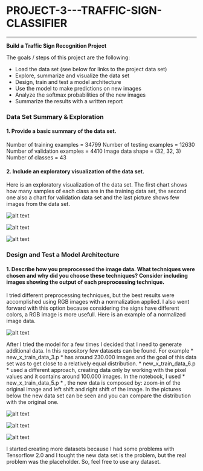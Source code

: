 # PROJECT-3---TRAFFIC-SIGN-CLASSIFIER

[//]: # (Image References)

[image1]: ./examples/hist_train.jpg "Visualization Training Data Set"
[image2]: ./examples/hist_valid.jpg "Visualization Validation Data Set"
[image3]: ./examples/25.jpg "Image Visualization"
[image4]: ./examples/normalized.jpg "Normalized"
[image5]: ./examples/augmented.jpg "Augmented"
[image6]: ./examples/hist_train_new.jpg "Visualization New Training Data Set"
[image7]: ./examples/hist_valid_new.jpg "Visualization New Validation Data Set"
[image8]: ./examples/placeholder.png "Traffic Sign 3"
[image9]: ./examples/placeholder.png "Traffic Sign 4"
[image10]: ./examples/placeholder.png "Traffic Sign 5"

---

**Build a Traffic Sign Recognition Project**

The goals / steps of this project are the following:
* Load the data set (see below for links to the project data set)
* Explore, summarize and visualize the data set
* Design, train and test a model architecture
* Use the model to make predictions on new images
* Analyze the softmax probabilities of the new images
* Summarize the results with a written report

### Data Set Summary & Exploration

#### 1. Provide a basic summary of the data set.

Number of training examples = 34799
Number of testing examples = 12630
Number of validation examples = 4410
Image data shape = (32, 32, 3)
Number of classes = 43

#### 2. Include an exploratory visualization of the data set.

Here is an exploratory visualization of the data set. The first chart shows how many samples of each class are in the training data set,
the second one also a chart for validation data set and the last picture shows few images from the data set. 

![alt text][image1]

![alt text][image2]

![alt text][image3]


### Design and Test a Model Architecture

#### 1. Describe how you preprocessed the image data. What techniques were chosen and why did you choose these techniques? Consider including images showing the output of each preprocessing technique.

I tried different preprocessing techniques, but the best results were accomplished using RGB images with a normalization applied. I also went forward with this option because 
considering the signs have different colors, a RGB image is more usefull. Here is an example of a normalized image data. 

![alt text][image4]

After I tried the model for a few times I decided that I need to generate additional data. In this repository few datasets can be found. For example * new_x_train_data_3.p * has around 230.000 images and the goal of this data set was to get close to a relatively equal distribution. * new_x_train_data_6.p * used a different approach, creating data only by working with the pixel values and it contains around 100.000 images. In the notebook, I used * new_x_train_data_5.p * , the new data is composed by: zoom-in of the original image and left shift and right shift of the image. In the pictures below the new data set can be seen and you can compare the distribution with the original one.

![alt text][image5]

![alt text][image6]

![alt text][image7]

I started creating more datasets because I had some problems with Tensorflow 2.0 and I tought the new data set is the problem, but the real problem was the placeholder.
So, feel free to use any dataset.






